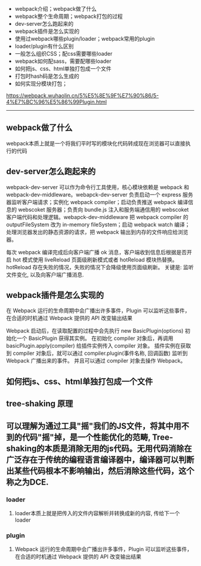 * webpack介绍；webpack做了什么
* webpack整个生命周期；webpack打包的过程
* dev-server怎么跑起来的
* webpack插件是怎么实现的
* 使用过webpack哪些plugin/loader；webpack常用的plugin
* loader/plugin有什么区别
* 一般怎么组织CSS；配css需要哪些loader
* webpack如何配sass，需要配哪些loader
* 如何把js、css、html单独打包成一个文件
* 打包时hash码是怎么生成的
* 如何实现分模块打包；

https://webpack.wuhaolin.cn/5%E5%8E%9F%E7%90%86/5-4%E7%BC%96%E5%86%99Plugin.html

-----
## webpack做了什么
webpack本质上就是一个将我们平时写的模块化代码转成现在浏览器可以直接执行的代码

## dev-server怎么跑起来的
webpack-dev-server 可以作为命令行工具使用，核心模块依赖是 webpack 和 webpack-dev-middleware。webapck-dev-server 负责启动一个 express 服务器监听客户端请求；实例化 webpack compiler；启动负责推送 webpack 编译信息的 webscoket 服务器；负责向 bundle.js 注入和服务端通信用的 webscoket 客户端代码和处理逻辑。webapck-dev-middleware 把 webpack compiler 的 outputFileSystem 改为 in-memory fileSystem；启动 webpack watch 编译；处理浏览器发出的静态资源的请求，把 webpack 输出到内存的文件响应给浏览器。

每次 webpack 编译完成后向客户端广播 ok 消息，客户端收到信息后根据是否开启 hot 模式使用 liveReload 页面级刷新模式或者 hotReload 模块热替换。hotReload 存在失败的情况，失败的情况下会降级使用页面级刷新。
关键是: 监听文件变化, 以及向客户端广播消息.

## webpack插件是怎么实现的
在 Webpack 运行的生命周期中会广播出许多事件，Plugin 可以监听这些事件，在合适的时机通过 Webpack 提供的 API 改变输出结果

Webpack 启动后，在读取配置的过程中会先执行 new BasicPlugin(options) 初始化一个 BasicPlugin 获得其实例。 在初始化 compiler 对象后，再调用 basicPlugin.apply(compiler) 给插件实例传入 compiler 对象。 插件实例在获取到 compiler 对象后，就可以通过 compiler.plugin(事件名称, 回调函数) 监听到 Webpack 广播出来的事件。 并且可以通过 compiler 对象去操作 Webpack。

## 如何把js、css、html单独打包成一个文件


## tree-shaking 原理
可以理解为通过工具"摇"我们的JS文件，将其中用不到的代码"摇"掉，是一个性能优化的范畴, 
Tree-shaking的本质是消除无用的js代码。无用代码消除在广泛存在于传统的编程语言编译器中，编译器可以判断出某些代码根本不影响输出，然后消除这些代码，这个称之为DCE.
-----


### loader
1. loader本质上就是把传入的文件内容解析并转换成新的内容, 传给下一个loader

### plugin
1. Webpack 运行的生命周期中会广播出许多事件，Plugin 可以监听这些事件，在合适的时机通过 Webpack 提供的 API 改变输出结果